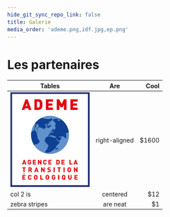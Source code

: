 ```yaml
---
hide_git_sync_repo_link: false
title: Galerie
media_order: 'ademe.png,idf.jpg,ep.png'
---
```


# Les partenaires

| Tables        | Are           | Cool  |
| ------------- |:-------------:| -----:|
| ![my image](ademe.png)      | right-aligned | $1600 |
| col 2 is      | centered      |   $12 |
| zebra stripes | are neat      |    $1 |



